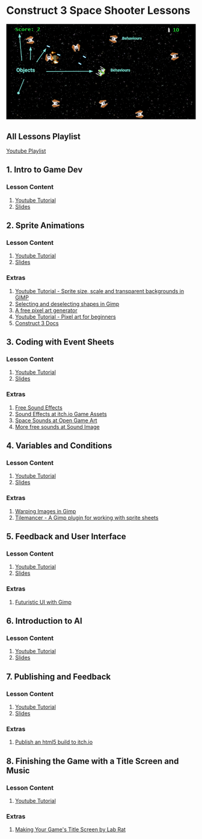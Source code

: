 # Construct 3 Space Shooter Lessons

![Space Shooter Example](/images/construct-game-dev-small.png)

## All Lessons Playlist

<a href="" target="_blank"></a>

<a href="https://www.youtube.com/watch?v=GSPPApvr1SE&list=PLdrUYCkoPdy565MYTRCqfsBKQaNV6XGqF" target="_blank">Youtube Playlist</a>

## 1. Intro to Game Dev

### Lesson Content

1. <a href="https://www.youtube.com/watch?v=GSPPApvr1SE" target="_blank">Youtube Tutorial</a>
2. <a href="/docs/1%20-%20Intro%20to%20Game%20Dev%20with%20Construct%203.pdf" target="_blank">Slides</a>

## 2. Sprite Animations

### Lesson Content

1. <a href="https://www.youtube.com/watch?v=nDdwYM-PxWM" target="_blank">Youtube Tutorial</a>
2. <a href="/docs/2%20-%20Sprite%20Animations%20in%20Construct%203.pdf" target="_blank">Slides</a>

### Extras

1. <a href="https://www.youtube.com/watch?v=YBySw3I7lDo" target="_blank">Youtube Tutorial - Sprite size, scale and transparent backgrounds in GIMP</a>
2. <a href="https://www.gimp-forum.net/Thread-Deselecting-part-of-a-fuzzy-select" target="_blank">Selecting and deselecting shapes in Gimp</a>
3. <a href="https://pixelied.com/features/pixel-art-generator" target="_blank">A free pixel art generator</a>
4. <a href="https://www.youtube.com/watch?v=tFsETEP01k8" target="_blank">Youtube Tutorial - Pixel art for beginners</a>
5. <a href="https://www.construct.net/en/make-games/manuals/construct-3" target="_blank">Construct 3 Docs</a>

## 3. Coding with Event Sheets

### Lesson Content

1. <a href="https://www.youtube.com/watch?v=7mB41KM1_Ls" target="_blank">Youtube Tutorial</a>
2. <a href="/docs/3%20-%20Events%20and%20Interactions.pdf" target="_blank">Slides</a>

### Extras

1. <a href="https://free-sound-effects.net/laser" target="_blank">Free Sound Effects</a>
2. <a href="https://itch.io/game-assets/free/tag-sound-effects" target="_blank">Sound Effects at itch.io Game Assets</a>
3. <a href="https://opengameart.org/content/63-digital-sound-effects-lasers-phasers-space-etc" target="_blank">Space Sounds at Open Game Art</a>
4. <a href="https://soundimage.org/sfx-scifi/" target="_blank">More free sounds at Sound Image</a>

## 4. Variables and Conditions

### Lesson Content

1. <a href="https://www.youtube.com/watch?v=LF4ECRAuMKw" target="_blank">Youtube Tutorial</a>
2. <a href="/docs/4 - Variables and Conditions.pdf" target="_blank">Slides</a>

### Extras

1. <a href="https://www.youtube.com/watch?v=etkvjiiGs1c" target="_blank">Warping Images in Gimp</a>
2. <a href="https://blog.yarsalabs.com/creating-sprite-sheets-in-gimp-using-tilemancer/" target="_blank">Tilemancer - A Gimp plugin for working with sprite sheets</a>

## 5. Feedback and User Interface

### Lesson Content

1. <a href="https://www.youtube.com/watch?v=6rGw33O3MKY" target="_blank">Youtube Tutorial</a>
2. <a href="/docs/5 - Feedback and UI.pdf" target="_blank">Slides</a>

### Extras

1. <a href="https://www.youtube.com/watch?v=fpS_1v5Xmc8" target="_blank">Futuristic UI with Gimp</a>

## 6. Introduction to AI

### Lesson Content

1. <a href="https://youtu.be/N3hmKlwTG4Y" target="_blank">Youtube Tutorial</a>
2. <a href="/docs/6 - Intro to AI.pdf" target="_blank">Slides</a>

## 7. Publishing and Feedback

### Lesson Content

1. <a href="https://www.youtube.com/watch?v=qGKrKWKeG8o" target="_blank">Youtube Tutorial</a>
2. <a href="/docs/7 - Publishing and Feedback.pdf" target="_blank">Slides</a>

### Extras

1. <a href="https://www.construct.net/en/tutorials/publish-c2c3-html5-game-itch-2363" target="_blank">Publish an html5 build to itch.io</a>

## 8. Finishing the Game with a Title Screen and Music

### Lesson Content

1. <a href="https://www.youtube.com/watch?v=1zffAVA_NDs" target="_blank">Youtube Tutorial</a>

### Extras

1. <a href="https://www.youtube.com/watch?v=WC0okq2vvco" target="_blank">Making Your Game's Title Screen by Lab Rat</a>
